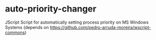 # auto-priority-changer
JScript Script for automatically setting process priority on MS Windows Systems (depends on https://github.com/pedro-arruda-moreira/wscript-commons)
